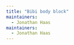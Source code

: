 ```yaml
---
title: "Bibi body block"
maintainers:
  - Jonathan Haas
maintainers:
  - Jonathan Haas
---
```




<DesignInfo design='bibi' docs />

